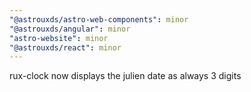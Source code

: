 ```yaml
---
"@astrouxds/astro-web-components": minor
"@astrouxds/angular": minor
"astro-website": minor
"@astrouxds/react": minor
---
```


rux-clock now displays the julien date as always 3 digits
